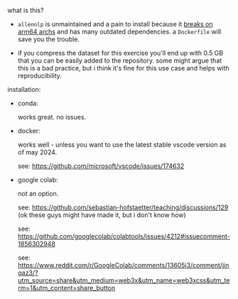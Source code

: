 what is this?

-   `allennlp` is unmaintained and a pain to install because it [breaks on arm64 archs](https://github.com/allenai/allennlp/issues/5569) and has many outdated dependencies. a `Dockerfile` will save you the trouble.

-   if you compress the dataset for this exercise you'll end up with 0.5 GB that you can be easily added to the repository. some might argue that this is a bad practice, but i think it's fine for this use case and helps with reproducibility.

installation:

-   conda:

    works great. no issues.

-   docker:

    works well - unless you want to use the latest stable vscode version as of may 2024.

    see: https://github.com/microsoft/vscode/issues/174632

-   google colab:

    not an option.
    
    see: https://github.com/sebastian-hofstaetter/teaching/discussions/129 (ok these guys might have made it, but i don't know how)

    see: https://github.com/googlecolab/colabtools/issues/4212#issuecomment-1856302948

    see: https://www.reddit.com/r/GoogleColab/comments/13605i3/comment/jinqaz3/?utm_source=share&utm_medium=web3x&utm_name=web3xcss&utm_term=1&utm_content=share_button
